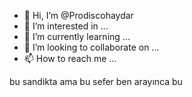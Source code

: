 - 👋 Hi, I’m @Prodiscohaydar
- 👀 I’m interested in ...
- 🌱 I’m currently learning ...
- 💞️ I’m looking to collaborate on ...
- 📫 How to reach me ...

<!---
Click TO pojavlauncher nostalgia test onyl is a ✨ special ✨ repository because its `README.md` (this file) appears on your GitHub profile.
You can click the Preview link to take a look at your changes.
---> bu sandikta ama bu sefer ben arayınca bu
